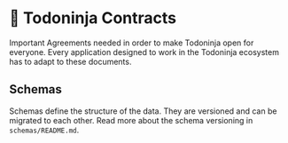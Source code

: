 # 📜 Todoninja Contracts

Important Agreements needed in order to make Todoninja open for everyone. Every
application designed to work in the Todoninja ecosystem has to adapt to these
documents.

## Schemas

Schemas define the structure of the data. They are versioned and can be migrated
to each other. Read more about the schema versioning in `schemas/README.md`.
